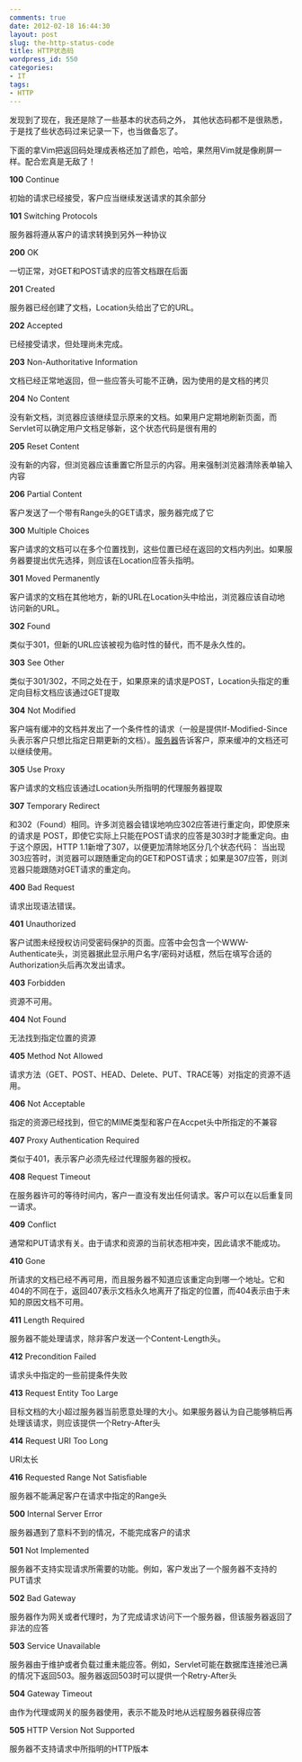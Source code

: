 ```yaml
---
comments: true
date: 2012-02-18 16:44:30
layout: post
slug: the-http-status-code
title: HTTP状态码
wordpress_id: 550
categories:
- IT
tags:
- HTTP
---
```


发现到了现在，我还是除了一些基本的状态码之外， 其他状态码都不是很熟悉，于是找了些状态码过来记录一下，也当做备忘了。

下面的拿Vim把返回码处理成表格还加了颜色，哈哈，果然用Vim就是像刷屏一样。配合宏真是无敌了！








**100**
Continue


初始的请求已经接受，客户应当继续发送请求的其余部分






**101**
Switching Protocols


服务器将遵从客户的请求转换到另外一种协议






**200**
OK


一切正常，对GET和POST请求的应答文档跟在后面






**201**
Created


服务器已经创建了文档，Location头给出了它的URL。






**202**
Accepted


已经接受请求，但处理尚未完成。




<!-- more -->














**203**
Non-Authoritative Information


文档已经正常地返回，但一些应答头可能不正确，因为使用的是文档的拷贝






**204**
No Content


没有新文档，浏览器应该继续显示原来的文档。如果用户定期地刷新页面，而Servlet可以确定用户文档足够新，这个状态代码是很有用的






**205**
Reset Content


没有新的内容，但浏览器应该重置它所显示的内容。用来强制浏览器清除表单输入内容






**206**
Partial Content


客户发送了一个带有Range头的GET请求，服务器完成了它






**300**
Multiple Choices


客户请求的文档可以在多个位置找到，这些位置已经在返回的文档内列出。如果服务器要提出优先选择，则应该在Location应答头指明。






**301**
Moved Permanently


客户请求的文档在其他地方，新的URL在Location头中给出，浏览器应该自动地访问新的URL。






**302**
Found


类似于301，但新的URL应该被视为临时性的替代，而不是永久性的。






**303**
See Other


类似于301/302，不同之处在于，如果原来的请求是POST，Location头指定的重定向目标文档应该通过GET提取






**304**
Not Modified


客户端有缓冲的文档并发出了一个条件性的请求（一般是提供If-Modified-Since头表示客户只想比指定日期更新的文档）。[服务器](http://xfeng.me/tags/%e6%9c%8d%e5%8a%a1%e5%99%a8/)告诉客户，原来缓冲的文档还可以继续使用。






**305**
Use Proxy


客户请求的文档应该通过Location头所指明的代理服务器提取






**307**
Temporary Redirect


和302（Found）相同。许多浏览器会错误地响应302应答进行重定向，即使原来的请求是 POST，即使它实际上只能在POST请求的应答是303时才能重定向。由于这个原因，HTTP 1.1新增了307，以便更加清除地区分几个状态代码： 当出现303应答时，浏览器可以跟随重定向的GET和POST请求；如果是307应答，则浏览器只能跟随对GET请求的重定向。






**400**
Bad Request


请求出现语法错误。






**401**
Unauthorized


客户试图未经授权访问受密码保护的页面。应答中会包含一个WWW-Authenticate头，浏览器据此显示用户名字/密码对话框，然后在填写合适的Authorization头后再次发出请求。






**403**
Forbidden


资源不可用。






**404**
Not Found


无法找到指定位置的资源






**405**
Method Not Allowed


请求方法（GET、POST、HEAD、Delete、PUT、TRACE等）对指定的资源不适用。






**406**
Not Acceptable


指定的资源已经找到，但它的MIME类型和客户在Accpet头中所指定的不兼容






**407**
Proxy Authentication Required


类似于401，表示客户必须先经过代理服务器的授权。






**408**
Request Timeout


在服务器许可的等待时间内，客户一直没有发出任何请求。客户可以在以后重复同一请求。






**409**
Conflict


通常和PUT请求有关。由于请求和资源的当前状态相冲突，因此请求不能成功。






**410**
Gone


所请求的文档已经不再可用，而且服务器不知道应该重定向到哪一个地址。它和404的不同在于，返回407表示文档永久地离开了指定的位置，而404表示由于未知的原因文档不可用。






**411**
Length Required


服务器不能处理请求，除非客户发送一个Content-Length头。






**412**
Precondition Failed


请求头中指定的一些前提条件失败






**413**
Request Entity Too Large


目标文档的大小超过服务器当前愿意处理的大小。如果服务器认为自己能够稍后再处理该请求，则应该提供一个Retry-After头






**414**
Request URI Too Long


URI太长






**416**
Requested Range Not Satisfiable


服务器不能满足客户在请求中指定的Range头






**500**
Internal Server Error


服务器遇到了意料不到的情况，不能完成客户的请求






**501**
Not Implemented


服务器不支持实现请求所需要的功能。例如，客户发出了一个服务器不支持的PUT请求






**502**
Bad Gateway


服务器作为网关或者代理时，为了完成请求访问下一个服务器，但该服务器返回了非法的应答






**503**
Service Unavailable


服务器由于维护或者负载过重未能应答。例如，Servlet可能在数据库连接池已满的情况下返回503。服务器返回503时可以提供一个Retry-After头






**504**
Gateway Timeout


由作为代理或网关的服务器使用，表示不能及时地从远程服务器获得应答






**505**
HTTP Version Not Supported


服务器不支持请求中所指明的HTTP版本




